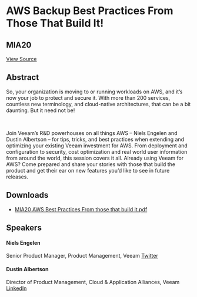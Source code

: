 # AWS Backup Best Practices From Those That Build It!
## MIA20
[View Source](https://connect.veeam.com/flow/veeam/veeamon2023/attendeeportal/page/sessioncatalog/session/1678314163506001briH)

## Abstract
So, your organization is moving to or running workloads on AWS, and it’s now your job to protect and secure it. With more than 200 services, countless new terminology, and cloud-native architectures, that can be a bit daunting. But it need not be!

 

Join Veeam’s R&D powerhouses on all things AWS – Niels Engelen and Dustin Albertson – for tips, tricks, and best practices when extending and optimizing your existing Veeam investment for AWS. From deployment and configuration to security, cost optimization and real world user information from around the world, this session covers it all. Already using Veeam for AWS? Come prepared and share your stories with those that build the product and get their ear on new features you’d like to see in future releases.


## Downloads
- [MIA20 AWS Best Practices From those that build it.pdf](<./files/MIA20 AWS Best Practices From those that build it.pdf>)

## Speakers
#### Niels Engelen
Senior Product Manager, Product Management, Veeam
[Twitter](https://twitter.com/nielsengelen)
#### Dustin Albertson
Director of Product Management, Cloud & Application Alliances, Veeam
[LinkedIn](https://www.linkedin.com/in/dustinalbertson/)
